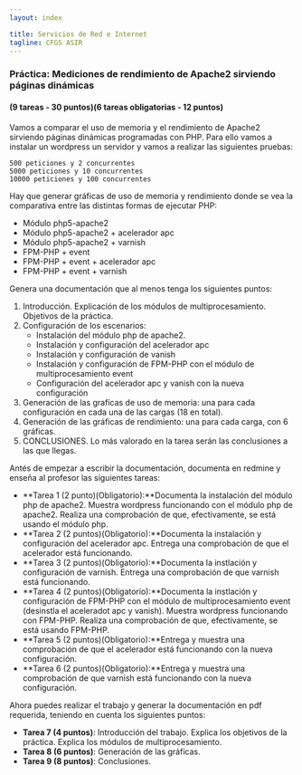 ```yaml
---
layout: index

title: Servicios de Red e Internet
tagline: CFGS ASIR
---
```


### Práctica: Mediciones de rendimiento de Apache2 sirviendo páginas dinámicas

#### (9 tareas - 30 puntos)(6 tareas obligatorias - 12 puntos)

Vamos a comparar el uso de memoria y el rendimiento de Apache2 sirviendo páginas dinámicas programadas con PHP. Para ello vamos a instalar un wordpress un servidor y vamos a realizar las siguientes pruebas:

    500 peticiones y 2 concurrentes
    5000 peticiones y 10 concurrentes
    10000 peticiones y 100 concurrentes

Hay que generar gráficas de uso de memoria y rendimiento donde se vea la comparativa entre las distintas formas de ejecutar PHP:

* Módulo php5-apache2
* Módulo php5-apache2 + acelerador apc
* Módulo php5-apache2 + varnish
* FPM-PHP + event
* FPM-PHP + event + acelerador apc
* FPM-PHP + event + varnish

Genera una documentación que al menos tenga los siguientes puntos:

1. Introducción. Explicación de los módulos de multiprocesamiento. Objetivos de la práctica.
2. Configuración de los escenarios:
	* Instalación del módulo php de apache2.
	* Instalación y configuración del acelerador apc
	* Instalación y configuración de vanish
	* Instalación y configuración de FPM-PHP con el módulo de multiprocesamiento event
	* Configuración del acelerador apc y vanish con la nueva configuración
3. Generación de las grafícas de uso de memoria: una para cada configuración en cada una de las cargas (18 en total).
4. Generación de las gráficas de rendimiento: una para cada carga, con 6 gráficas.
5. CONCLUSIONES. Lo más valorado en la tarea serán las conclusiones a las que llegas.

<div class='ejercicios' markdown='1'>

Antés de empezar a escribir la documentación, documenta en redmine y enseña al profesor las siguientes tareas:

* **Tarea 1 (2 punto)(Obligatorio):**Documenta la instalación del módulo php de apache2. Muestra wordpress funcionando con el módulo php de apache2. Realiza una comprobación de que, efectivamente, se está usando el módulo php.
* **Tarea 2 (2 puntos)(Obligatorio):**Documenta la instalación y configuración del acelerador apc. Entrega una comprobación de que el acelerador está funcionando.
* **Tarea 3 (2 puntos)(Obligatorio):**Documenta la instlación y configuración de varnish. Entrega una comprobación de que varnish está funcionando.
* **Tarea 4 (2 puntos)(Obligatorio):**Documenta la instlación y configuración de FPM-PHP con el módulo de multiprocesamiento event (desinstla el aceleradot apc y vanish). Muestra wordpress funcionando con FPM-PHP. Realiza una comprobación de que, efectivamente, se está usando FPM-PHP.
* **Tarea 5 (2 puntos)(Obligatorio):**Entrega y muestra una comprobación de que el acelerador está funcionando con la nueva configuración.
* **Tarea 6 (2 puntos)(Obligatorio):**Entrega y muestra una comprobación de que varnish está funcionando con la nueva configuración.

Ahora puedes realizar el trabajo y generar la documentación en pdf requerida, teniendo en cuenta los siguientes puntos:

* **Tarea 7 (4 puntos)**: Introducción del trabajo. Explica los objetivos de la práctica. Explica los módulos de multiprocesamiento.
* **Tarea 8 (6 puntos)**: Generación de las gráficas.
* **Tarea 9 (8 puntos)**: Conclusiones.